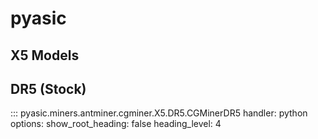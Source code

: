 # pyasic
## X5 Models

## DR5 (Stock)
::: pyasic.miners.antminer.cgminer.X5.DR5.CGMinerDR5
    handler: python
    options:
        show_root_heading: false
        heading_level: 4

